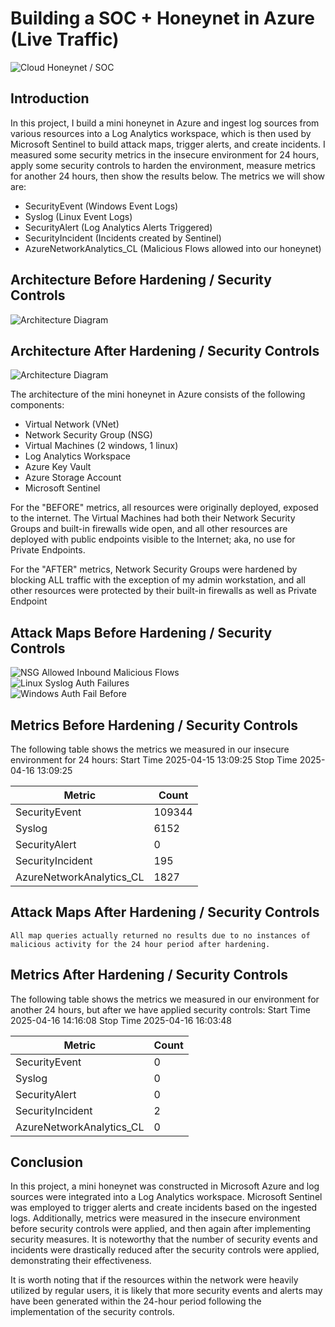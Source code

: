 # Building a SOC + Honeynet in Azure (Live Traffic)
![Cloud Honeynet / SOC](https://github.com/user-attachments/assets/f75acd42-41d2-42ab-957f-277082ac0ced)

## Introduction

In this project, I build a mini honeynet in Azure and ingest log sources from various resources into a Log Analytics workspace, which is then used by Microsoft Sentinel to build attack maps, trigger alerts, and create incidents. I measured some security metrics in the insecure environment for 24 hours, apply some security controls to harden the environment, measure metrics for another 24 hours, then show the results below. The metrics we will show are:

- SecurityEvent (Windows Event Logs)
- Syslog (Linux Event Logs)
- SecurityAlert (Log Analytics Alerts Triggered)
- SecurityIncident (Incidents created by Sentinel)
- AzureNetworkAnalytics_CL (Malicious Flows allowed into our honeynet)

## Architecture Before Hardening / Security Controls
![Architecture Diagram](https://github.com/user-attachments/assets/68a29574-2e12-4870-ae8a-f7c148cefc0a)

## Architecture After Hardening / Security Controls
![Architecture Diagram](https://i.imgur.com/YQNa9Pp.jpg)

The architecture of the mini honeynet in Azure consists of the following components:

- Virtual Network (VNet)
- Network Security Group (NSG)
- Virtual Machines (2 windows, 1 linux)
- Log Analytics Workspace
- Azure Key Vault
- Azure Storage Account
- Microsoft Sentinel

For the "BEFORE" metrics, all resources were originally deployed, exposed to the internet. The Virtual Machines had both their Network Security Groups and built-in firewalls wide open, and all other resources are deployed with public endpoints visible to the Internet; aka, no use for Private Endpoints.

For the "AFTER" metrics, Network Security Groups were hardened by blocking ALL traffic with the exception of my admin workstation, and all other resources were protected by their built-in firewalls as well as Private Endpoint

## Attack Maps Before Hardening / Security Controls
![NSG Allowed Inbound Malicious Flows](https://github.com/user-attachments/assets/418c3f71-bd7b-4de8-a803-8ba0ac72aec0)<br>
![Linux Syslog Auth Failures](https://github.com/user-attachments/assets/a840ab27-a10a-4b7a-a1e0-c1c5369f3638)<br>
![Windows Auth Fail Before](https://github.com/user-attachments/assets/3ab97764-cab9-40ba-ae92-84c1872a759e)<br>

## Metrics Before Hardening / Security Controls

The following table shows the metrics we measured in our insecure environment for 24 hours:
Start Time 2025-04-15 13:09:25
Stop Time 2025-04-16 13:09:25

| Metric                   | Count
| ------------------------ | -----
| SecurityEvent            | 109344
| Syslog                   | 6152
| SecurityAlert            | 0
| SecurityIncident         | 195
| AzureNetworkAnalytics_CL | 1827

## Attack Maps After Hardening / Security Controls

```All map queries actually returned no results due to no instances of malicious activity for the 24 hour period after hardening.```

## Metrics After Hardening / Security Controls

The following table shows the metrics we measured in our environment for another 24 hours, but after we have applied security controls:
Start Time 2025-04-16 14:16:08
Stop Time	2025-04-16 16:03:48

| Metric                   | Count
| ------------------------ | -----
| SecurityEvent            | 0
| Syslog                   | 0
| SecurityAlert            | 0
| SecurityIncident         | 2
| AzureNetworkAnalytics_CL | 0

## Conclusion

In this project, a mini honeynet was constructed in Microsoft Azure and log sources were integrated into a Log Analytics workspace. Microsoft Sentinel was employed to trigger alerts and create incidents based on the ingested logs. Additionally, metrics were measured in the insecure environment before security controls were applied, and then again after implementing security measures. It is noteworthy that the number of security events and incidents were drastically reduced after the security controls were applied, demonstrating their effectiveness.

It is worth noting that if the resources within the network were heavily utilized by regular users, it is likely that more security events and alerts may have been generated within the 24-hour period following the implementation of the security controls.
